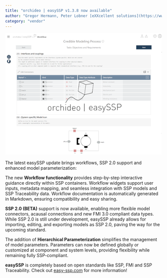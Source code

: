 ```yaml
---
title: "orchideo | easySSP v1.3.8 now available"
author: "Gregor Hermann, Peter Lobner [eXXcellent solutions](https://www.exxcellent.de/)"
category: "vendor"
---
```

![orchideo \| easySSP v1.3.8 is now available with workflows, SSP 2.0 support and enhanced model parameterization](easySSP-logo.png 'orchideo \| easySSP v1.3.8')

The latest easySSP update brings workflows, SSP 2.0 support and enhanced model parameterization:

The new **Workflow functionality** provides step-by-step interactive guidance directly within SSP containers. Workflow widgets support user inputs, metadata mapping, and seamless integration with SSP models and SSP Traceability data. Workflow documentation is automatically generated in Markdown, ensuring compatibility and easy sharing.

**SSP 2.0 (BETA)** support is now available, enabling more flexible model connectors, acausal connections and new FMI 3.0 compliant data types. While SSP 2.0 is still under development, easySSP already allows for importing, editing, and exporting models as SSP 2.0, paving the way for the upcoming standard.

The addition of **Hierarchical Parameterization** simplifies the management of model parameters. Parameters can now be defined globally or customized at component and system levels, providing flexibility while remaining fully SSP-compliant.

**easySSP** is completely based on open standards like SSP, FMI and SSP Traceability. Check out [easy-ssp.com](https://easy-ssp.com) for more information!
